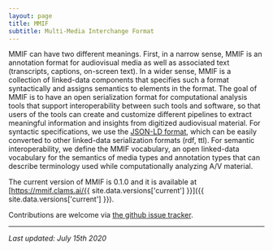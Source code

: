 ```yaml
---
layout: page
title: MMIF
subtitle: Multi-Media Interchange Format
---
```


MMIF can have two different meanings. First, in a narrow sense, MMIF is an annotation format for audiovisual media as well as associated text (transcripts, captions, on-screen text). In a wider sense, MMIF is a collection of linked-data components that specifies such a format syntactically and assigns semantics to elements in the format. The goal of MMIF is to have an open serialization format for computational analysis tools that support interoperability between such tools and software, so that users of the tools can create and customize different pipelines to extract meaningful information and insights from digitized audiovisual material. For syntactic specifications, we use the [JSON-LD format](https://json-ld.org/), which can be easily converted to other linked-data serialization formats (rdf, ttl). For semantic interoperability, we define the MMIF vocabulary, an open linked-data vocabulary for the semantics of media types and annotation types that can describe terminology used while computationally analyzing A/V material.

The current version of MMIF is 0.1.0 and it is available at [https://mmif.clams.ai/{{ site.data.versions['current'] }}]({{ site.data.versions['current'] }}).

Contributions are welcome via [the github issue tracker](https://github.com/clamsproject/mmif/issues).


---

*Last updated: July 15th 2020*

